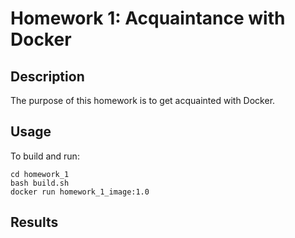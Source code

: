 # Homework 1: Acquaintance with Docker

## Description

The purpose of this homework is to get acquainted with Docker.


## Usage

To build and run:

```
cd homework_1
bash build.sh
docker run homework_1_image:1.0
```


## Results


